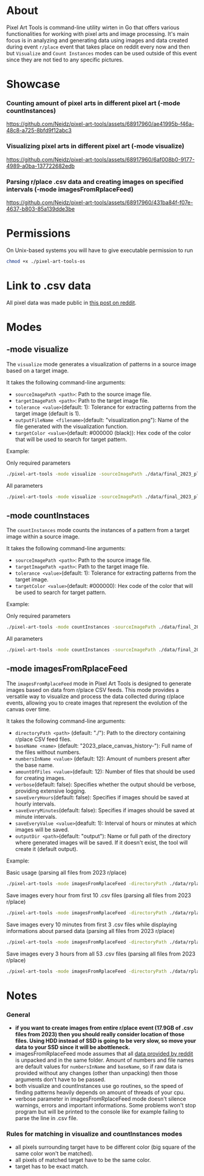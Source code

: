 # About
Pixel Art Tools is command-line utility wirten in Go that offers various functionalities for working with pixel arts and image processing. It's main focus is in analyzing and generating data using images and data created during event `r/place` event that takes place on reddit every now and then but `Visualize` and `Count Instances` modes can be used outside of this event since they are not tied to any specific pictures.

# Showcase
### Counting amount of pixel arts in different pixel art (-mode countInstances)
https://github.com/Neidz/pixel-art-tools/assets/68917960/ae41995b-f46a-48c8-a725-8bfd9f12abc3

### Visualizing pixel arts in different pixel art (-mode visualize)
https://github.com/Neidz/pixel-art-tools/assets/68917960/6af008b0-9177-4989-a0ba-137722682edb

### Parsing r/place .csv data and creating images on specified intervals (-mode imagesFromRplaceFeed)
https://github.com/Neidz/pixel-art-tools/assets/68917960/431ba84f-f07e-4637-b803-85a139dde3be

# Permissions
On Unix-based systems you will have to give executable permission to run

``` bash
chmod +x ./pixel-art-tools-os
```

# Link to .csv data
All pixel data was made public in [this post on reddit](https://www.reddit.com/r/place/comments/15bjm5o/rplace_2023_data/).

# Modes

## -mode visualize
The `visualize` mode generates a visualization of patterns in a source image based on a target image.

It takes the following command-line arguments:

- `sourceImagePath <path>`: Path to the source image file.
- `targetImagePath <path>`: Path to the target image file.
- `tolerance <value>`(default: 1): Tolerance for extracting patterns from the target image (default is 1).
- `outputFileName <filename>`(default: "visualization.png"): Name of the file generated with the visualization function.
- `targetColor <value>`(default: #000000 (black)): Hex code of the color that will be used to search for target pattern.

Example:

Only required parameters
``` bash
./pixel-art-tools -mode visualize -sourceImagePath ./data/final_2023_place.png -targetImagePath ./data/crewmate.png 
```

All parameters
``` bash
./pixel-art-tools -mode visualize -sourceImagePath ./data/final_2023_place.png -targetImagePath ./data/crewmate.png -tolerance 2 -outputFileName result.png -targetColor #0000FF
```

## -mode countInstaces
The `countInstances` mode counts the instances of a pattern from a target image within a source image. 

It takes the following command-line arguments:

- `sourceImagePath <path>`: Path to the source image file.
- `targetImagePath <path>`: Path to the target image file.
- `tolerance <value>`(default: 1): Tolerance for extracting patterns from the target image.
- `targetColor <value>`(default: #000000): Hex code of the color that will be used to search for target pattern.
  
Example:

Only required parameters
``` bash
./pixel-art-tools -mode countInstances -sourceImagePath ./data/final_2023_place.png -targetImagePath ./data/crewmate.png 
```

All parameters
``` bash
./pixel-art-tools -mode countInstances -sourceImagePath ./data/final_2023_place.png -targetImagePath ./data/crewmate.png -tolerance 2 -targetColor #0000FF
```

## -mode imagesFromRplaceFeed
The `imagesFromRplaceFeed` mode in Pixel Art Tools is designed to generate images based on data from r/place CSV feeds. This mode provides a versatile way to visualize and process the data collected during r/place events, allowing you to create images that represent the evolution of the canvas over time.

It takes the following command-line arguments:

- `directoryPath <path>` (default: "./"): Path to the directory containing r/place CSV feed files.
- `baseName <name>` (default: "2023_place_canvas_history-"): Full name of the files without numbers.
- `numbersInName <value>` (default: 12): Amount of numbers present after the base name.
- `amountOfFiles <value>`(default: 12): Number of files that should be used for creating images.
- `verbose`(default: false): Specifies whether the output should be verbose, providing extensive logging.
- `saveEveryHours`(default: false): Specifies if images should be saved at hourly intervals.
- `saveEveryMinutes`(default: false): Specifies if images should be saved at minute intervals.
- `saveEveryValue <value>`(deafult: 1): Interval of hours or minutes at which images will be saved.
- `outputDir <path>`(default: "output"): Name or full path of the directory where generated images will be saved. If it doesn't exist, the tool will create it (default output).
  
Example:

Basic usage (parsing all files from 2023 r/place)
``` bash
./pixel-art-tools -mode imagesFromRplaceFeed -directoryPath ./data/rplace_data -saveEveryMinutes
```

Save images every hour from first 10 .csv files (parsing all files from 2023 r/place)
``` bash
./pixel-art-tools -mode imagesFromRplaceFeed -directoryPath ./data/rplace_data -baseName 2023_place_canvas_history- -numbersInPath 12 -amountOfFiles 10 -saveEveryValue 1 -saveEveryHours
```

Save images every 10 minutes from first 3 .csv files while displaying informations about parsed data (parsing all files from 2023 r/place)
``` bash
./pixel-art-tools -mode imagesFromRplaceFeed -directoryPath ./data/rplace_data -baseName 2023_place_canvas_history- -numbersInPath 12 -amountOfFiles 3 -saveEveryValue 10 -saveEveryMinutes -verbose
```

Save images every 3 hours from all 53 .csv files (parsing all files from 2023 r/place)
``` bash
./pixel-art-tools -mode imagesFromRplaceFeed -directoryPath ./data/rplace_data -baseName 2023_place_canvas_history- -numbersInPath 12 -amountOfFiles 53 -saveEveryValue 3 -saveEveryHours
```

# Notes

### General
- **if you want to create images from entire r/place event (17.9GB of .csv files from 2023) then you should really consider location of those files. Using HDD instead of SSD is going to be very slow, so move your data to your SSD since it will be abottleneck.**
- imagesFromRplaceFeed mode assumes that all [data provided by reddit](https://www.reddit.com/r/place/comments/15bjm5o/rplace_2023_data/) is unpacked and in the same folder. Amount of numbers and file names are default values for `numbersInName` and `baseName`, so if raw data is provided without any changes (other than unpacking) then those arguments don't have to be passed.
- both visualize and countInstances use go routines, so the speed of finding patterns heavily depends on amount of threads of your cpu.
- verbose parameter in imagesFromRplaceFeed mode doesn't silence warnings, errors and important informations. Some problems won't stop program but will be printed to the console like for example failing to parse the line in .csv file.

### Rules for matching in visualize and countInstances modes
- all pixels surrounding target have to be different color (big square of the same color won't be matched).
- all pixels of matched target have to be the same color.
- target has to be exact match.
